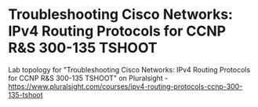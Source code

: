 # Troubleshooting Cisco Networks: IPv4 Routing Protocols for CCNP R&S 300-135 TSHOOT
Lab topology for "Troubleshooting Cisco Networks: IPv4 Routing Protocols for CCNP R&S 300-135 TSHOOT" on Pluralsight - https://www.pluralsight.com/courses/ipv4-routing-protocols-ccnp-300-135-tshoot
